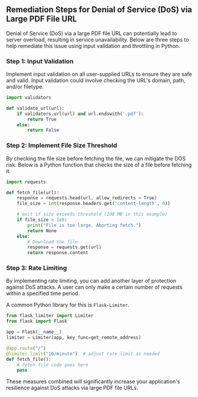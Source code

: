 

## Remediation Steps for Denial of Service (DoS) via Large PDF File URL

Denial of Service (DoS) via a large PDF file URL can potentially lead to server overload, resulting in service unavailability. Below are three steps to help remediate this issue using input validation and throttling in Python.

### Step 1: Input Validation

Implement input validation on all user-supplied URLs to ensure they are safe and valid. Input validation could involve checking the URL's domain, path, and/or filetype.

```python
import validators

def validate_url(url):
    if validators.url(url) and url.endswith('.pdf'):
        return True
    else:
        return False
```

### Step 2: Implement File Size Threshold

By checking the file size before fetching the file, we can mitigate the DOS risk. Below is a Python function that checks the size of a file before fetching it.

```python
import requests

def fetch_file(url):
    response = requests.head(url, allow_redirects = True)
    file_size = int(response.headers.get('content-length', 0))

    # exit if size exceeds threshold (100 MB in this example)
    if file_size > 1e8:
        print("File is too large. Aborting fetch.")
        return None
    else:
        # Download the file
        response = requests.get(url)
        return response.content
```

### Step 3: Rate Limiting

By implementing rate limiting, you can add another layer of protection against DoS attacks. A user can only make a certain number of requests within a specified time period. 

A common Python library for this is `Flask-Limiter`.

```python
from flask_limiter import Limiter
from flask import Flask

app = Flask(__name__)
limiter = Limiter(app, key_func=get_remote_address)

@app.route("/")
@limiter.limit("10/minute")  # adjust rate limit as needed
def fetch_file():
    # fetch file code goes here
    pass
```

These measures combined will significantly increase your application's resilience against DoS attacks via large PDF file URLs.